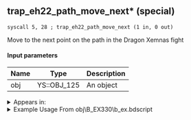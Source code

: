 ## trap_eh22_path_move_next* (special)

`syscall 5, 28 ; trap_eh22_path_move_next (1 in, 0 out)`

Move to the next point on the path in the Dragon Xemnas fight

#### Input parameters
| Name | Type | Description
|------|------|------------
| obj   | YS::OBJ_125   | An object




<details>
	<summary>Appears in:</summary>
| filename | Entity (obj)
|----------|-------------
| obj\B_EX330\b_ex.bdscript       | ((F) Xemnas’s dragon (Flying))          

</details>

<details>
	<summary>Example Usage From obj\B_EX330\b_ex.bdscript</summary>
```
L7170:
 popToSp 0
 pushFromFSp 0
 syscall 5, 28 ; trap_eh22_path_move_next (1 in, 0 out)
 ret
```
</details>

